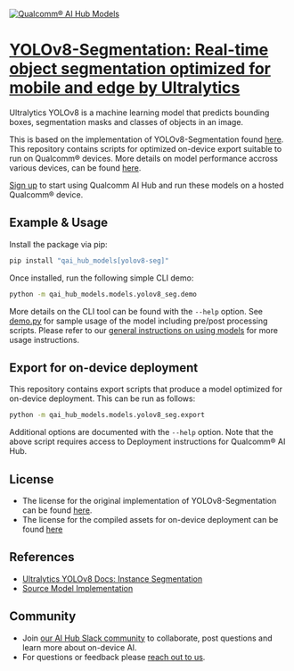 [![Qualcomm® AI Hub Models](https://qaihub-public-assets.s3.us-west-2.amazonaws.com/qai-hub-models/quic-logo.jpg)](../../README.md)


# [YOLOv8-Segmentation: Real-time object segmentation optimized for mobile and edge by Ultralytics](https://aihub.qualcomm.com/models/yolov8_seg)

Ultralytics YOLOv8 is a machine learning model that predicts bounding boxes, segmentation masks and classes of objects in an image.

This is based on the implementation of YOLOv8-Segmentation found [here](https://github.com/ultralytics/ultralytics/tree/main/ultralytics/models/yolo/segment). This repository contains scripts for optimized on-device
export suitable to run on Qualcomm® devices. More details on model performance
accross various devices, can be found [here](https://aihub.qualcomm.com/models/yolov8_seg).

[Sign up](https://myaccount.qualcomm.com/signup) to start using Qualcomm AI Hub and run these models on a hosted Qualcomm® device.




## Example & Usage

Install the package via pip:
```bash
pip install "qai_hub_models[yolov8-seg]"
```


Once installed, run the following simple CLI demo:

```bash
python -m qai_hub_models.models.yolov8_seg.demo
```
More details on the CLI tool can be found with the `--help` option. See
[demo.py](demo.py) for sample usage of the model including pre/post processing
scripts. Please refer to our [general instructions on using
models](../../../#getting-started) for more usage instructions.

## Export for on-device deployment

This repository contains export scripts that produce a model optimized for
on-device deployment. This can be run as follows:

```bash
python -m qai_hub_models.models.yolov8_seg.export
```
Additional options are documented with the `--help` option. Note that the above
script requires access to Deployment instructions for Qualcomm® AI Hub.


## License
* The license for the original implementation of YOLOv8-Segmentation can be found
  [here](https://github.com/ultralytics/ultralytics/blob/main/LICENSE).
* The license for the compiled assets for on-device deployment can be found [here](https://github.com/ultralytics/ultralytics/blob/main/LICENSE)


## References
* [Ultralytics YOLOv8 Docs: Instance Segmentation](https://docs.ultralytics.com/tasks/segment/)
* [Source Model Implementation](https://github.com/ultralytics/ultralytics/tree/main/ultralytics/models/yolo/segment)



## Community
* Join [our AI Hub Slack community](https://aihub.qualcomm.com/community/slack) to collaborate, post questions and learn more about on-device AI.
* For questions or feedback please [reach out to us](mailto:ai-hub-support@qti.qualcomm.com).


